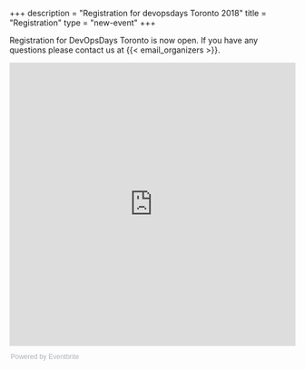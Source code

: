 +++
description = "Registration for devopsdays Toronto 2018"
title = "Registration"
type = "new-event"
+++
<div style="width:100%; text-align:left;">

Registration for DevOpsDays Toronto is now open. If you have any questions please contact us at {{< email_organizers >}}.

<iframe src="https://eventbrite.com/tickets-external?eid=41368541421&ref=etckt" frameborder="0" height="500" width="100%" vspace="0" hspace="0" marginheight="5" marginwidth="5" scrolling="auto" allowtransparency="true"></iframe><div style="font-family:Helvetica, Arial; font-size:12px; padding:10px 0 5px; margin:2px; width:100%; text-align:left;" ><a class="powered-by-eb" style="color: #ADB0B6; text-decoration: none;" target="_blank" href="https://www.eventbrite.com/">Powered by Eventbrite</a></div>

</div>